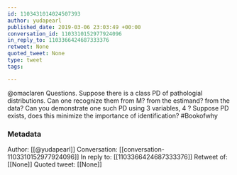 ```yaml
---
id: 1103431014024507393
author: yudapearl
published_date: 2019-03-06 23:03:49 +00:00
conversation_id: 1103310152977924096
in_reply_to: 1103366424687333376
retweet: None
quoted_tweet: None
type: tweet
tags:

---
```


@omaclaren Questions. Suppose there is a class PD of pathologial distributions. Can one recognize them from M? from the estimand? from the data? Can you demonstrate one such PD using 3 variables, 4 ? Suppose PD exists, does this minimize the importance of identification? #Bookofwhy

### Metadata

Author: [[@yudapearl]]
Conversation: [[conversation-1103310152977924096]]
In reply to: [[1103366424687333376]]
Retweet of: [[None]]
Quoted tweet: [[None]]
